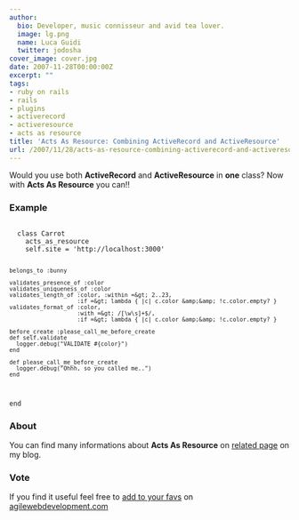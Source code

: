 ```yaml
---
author:
  bio: Developer, music connisseur and avid tea lover.
  image: lg.png
  name: Luca Guidi
  twitter: jodosha
cover_image: cover.jpg
date: 2007-11-28T00:00:00Z
excerpt: ""
tags:
- ruby on rails
- rails
- plugins
- activerecord
- activeresource
- acts as resource
title: 'Acts As Resource: Combining ActiveRecord and ActiveResource'
url: /2007/11/28/acts-as-resource-combining-activerecord-and-activeresource/
---
```


<p>Would you use both <strong>ActiveRecord</strong> and <strong>ActiveResource</strong> in <strong>one</strong> class?
  Now with <strong>Acts As Resource</strong> you can!!</p>

<h3>Example</h3>
<code class="ruby">
  class Carrot
    acts_as_resource
    self.site = 'http://localhost:3000'

    belongs_to :bunny

    validates_presence_of :color
    validates_uniqueness_of :color
    validates_length_of :color, :within =&gt; 2..23,
                        :if =&gt; lambda { |c| c.color &amp;&amp; !c.color.empty? }
    validates_format_of :color,
                        :with =&gt; /[\w\s]+$/,
                        :if =&gt; lambda { |c| c.color &amp;&amp; !c.color.empty? }

    before_create :please_call_me_before_create
    def self.validate
      logger.debug("VALIDATE #{color}")
    end

    def please_call_me_before_create
      logger.debug("Ohhh, so you called me..")
    end
  end
</code>

<h3>About</h3>
<p>You can find many informations about <strong>Acts As Resource</strong> on <a href="http://www.lucaguidi.com/pages/acts-as-resource" title="Acts As Resource">related page</a> on my blog.</p>

<h3>Vote</h3>
<p>If you find it useful feel free to <a href="http://agilewebdevelopment.com/favorites/new/1002" title="Add Acts As Resource to favs">add to your favs</a> on <a href="http://agilewebdevelopment.com">agilewebdevelopment.com</a></p>
